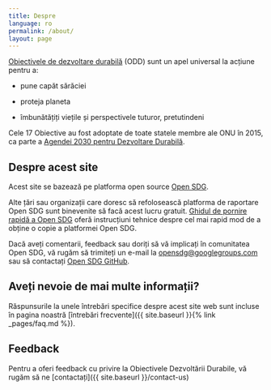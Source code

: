 ```yaml
---
title: Despre
language: ro
permalink: /about/
layout: page
---
```


[Obiectivele de dezvoltare durabilă](http://www.un.org/sustainabledevelopment/sustainable-development-goals/) (ODD) sunt un apel universal la acțiune pentru a:

   * pune capăt sărăciei
  
   * proteja planeta
  
   * îmbunătățiți viețile și perspectivele tuturor, pretutindeni

Cele 17 Obiective au fost adoptate de toate statele membre ale ONU în 2015, ca parte a [Agendei 2030 pentru Dezvoltare Durabilă](https://sustainabledevelopment.un.org/post2015/transformingourworld).

## Despre acest site
Acest site se bazează pe platforma open source [Open SDG](https://open-sdg.org/).
    
Alte țări sau organizații care doresc să refolosească platforma de raportare Open SDG sunt binevenite să facă acest lucru gratuit. [Ghidul de pornire rapidă a Open SDG](https://open-sdg.readthedocs.io/en/latest/quick-start/) oferă instrucțiuni tehnice despre cel mai rapid mod de a obține o copie a platformei Open SDG.

Dacă aveți comentarii, feedback sau doriți să vă implicați în comunitatea Open SDG, vă rugăm să trimiteți un e-mail la <opensdg@googlegroups.com> sau să contactați [Open SDG GitHub](https://github.com/open-sdg/open-sdg ).

## Aveți nevoie de mai multe informații?
Răspunsurile la unele întrebări specifice despre acest site web sunt incluse în pagina noastră [întrebări frecvente]({{ site.baseurl }}{% link _pages/faq.md %}).

## Feedback
Pentru a oferi feedback cu privire la Obiectivele Dezvoltării Durabile, vă rugăm să ne [contactați]({{ site.baseurl }}/contact-us)


